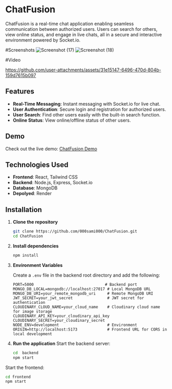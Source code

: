 # ChatFusion

ChatFusion is a real-time chat application enabling seamless communication between authorized users. Users can search for others, view online status, and engage in live chats, all in a secure and interactive environment powered by Socket.io.

#Screenshots
![Screenshot (17)](https://github.com/user-attachments/assets/ccc2abba-fcd8-42e4-9f71-565ac958b612)
![Screenshot (18)](https://github.com/user-attachments/assets/40f80256-0385-43f7-bcf5-12ad87adc691)

#Video

https://github.com/user-attachments/assets/31e15147-6496-470d-804b-159d7615b097

## Features

- **Real-Time Messaging**: Instant messaging with Socket.io for live chat.
- **User Authentication**: Secure login and registration for authorized users.
- **User Search**: Find other users easily with the built-in search function.
- **Online Status**: View online/offline status of other users.

## Demo

Check out the live demo: [ChatFusion Demo](https://chatfusion-mt8f.onrender.com/)
## Technologies Used

- **Frontend**: React, Tailwind CSS
- **Backend**: Node.js, Express, Socket.io
- **Database**: MongoDB
- **Depolyed**: Render 

## Installation

1. **Clone the repository**
   ```bash
   git clone https://github.com/000sami000/ChatFusion.git
   cd ChatFusion
   
2. **Install dependencies**
   ```bash
   npm install
3. **Environment Variables**

   Create a `.env` file in the backend root directory and add the following:

   ```plaintext
   PORT=5000                               # Backend port
   MONGO_DB_LOCAL=mongodb://localhost:27017 # Local MongoDB URL
   MONGO_DB_URI=your_remote_mongodb_uri     # Remote MongoDB URI
   JWT_SECRET=your_jwt_secret               # JWT secret for authentication
   CLOUDINARY_CLOUD_NAME=your_cloud_name    # Cloudinary cloud name for image storage
   CLOUDINARY_API_KEY=your_cloudinary_api_key
   CLOUDINARY_SECRET=your_cloudinary_secret
   NODE_ENV=development                     # Environment
   ORIGIN=http://localhost:5173             # Frontend URL for CORS in local development 
4. **Run the application**
  Start the backend server:
   ```bash
   cd  backend
   npm start
  Start the frontend:
   ```bash
   cd frontend
   npm start

